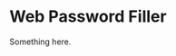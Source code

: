 [title]: # (Web Password Filler)
[tags]: # (XXX)
[priority]: # (6395)
# Web Password Filler
Something here.
